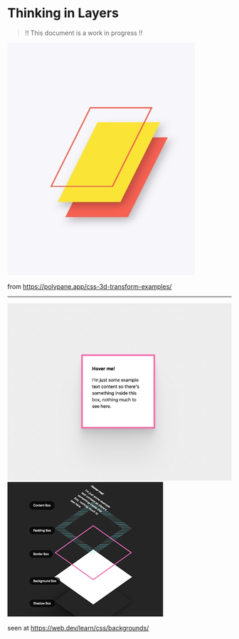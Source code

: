 # Thinking in Layers

> !! This document is a work in progress !!

<img src="assets/layers.png" width=""/>

from https://polypane.app/css-3d-transform-examples/

---

<img src="assets/2021-11-30-17-57-29.png" width=""/>

<img src="assets/2021-11-30-17-57-13.png" width=""/>

seen at https://web.dev/learn/css/backgrounds/
